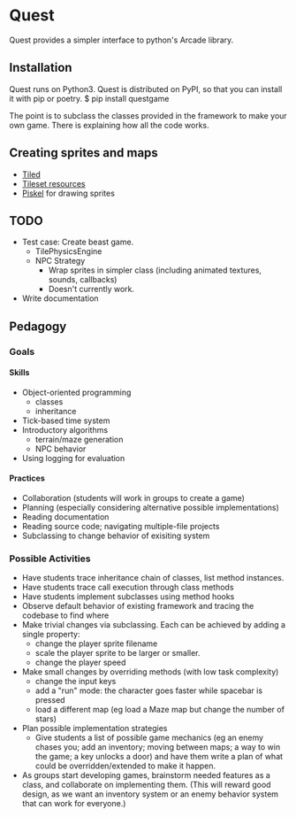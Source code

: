# Quest

Quest provides a simpler interface to python's Arcade library. 

## Installation

Quest runs on Python3. Quest is distributed on PyPI, so that you can install it with pip or poetry.
    $ pip install questgame
    
The point is to subclass the classes provided in the framework to make your own game. 
There is explaining how all the code works. 

## Creating sprites and maps
- [Tiled](https://www.mapeditor.org/)
- [Tileset resources](https://opengameart.org/content/best-orthogonal-rectangular-tilesets-for-tilemaps)
- [Piskel](https://www.piskelapp.com) for drawing sprites

## TODO 
- Test case: Create beast game.
    - TilePhysicsEngine
    - NPC Strategy
        - Wrap sprites in simpler class (including animated textures, sounds, callbacks)
        - Doesn't currently work.
- Write documentation

## Pedagogy

### Goals

#### Skills
- Object-oriented programming
  - classes
  - inheritance
- Tick-based time system
- Introductory algorithms
  - terrain/maze generation
  - NPC behavior
- Using logging for evaluation

#### Practices

- Collaboration (students will work in groups to create a game)
- Planning (especially considering alternative possible implementations)
- Reading documentation
- Reading source code; navigating multiple-file projects
- Subclassing to change behavior of exisiting system

### Possible Activities

- Have students trace inheritance chain of classes, list method instances.
- Have students trace call execution through class methods
- Have students implement subclasses using method hooks
- Observe default behavior of existing framework and tracing the codebase to find where 
- Make trivial changes via subclassing. Each can be achieved by adding a single property:
	- change the player sprite filename
	- scale the player sprite to be larger or smaller. 
	- change the player speed
- Make small changes by overriding methods (with low task complexity)
	- change the input keys 
	- add a "run" mode: the character goes faster while spacebar is pressed
  - load a different map (eg load a Maze map but change the number of stars)
- Plan possible implementation strategies
	- Give students a list of possible game mechanics (eg an enemy chases you; add an inventory; moving between maps; a way to win the game; a key unlocks a door) and have them write a plan of what could be overridden/extended to make it happen. 
- As groups start developing games, brainstorm needed features as a class, and collaborate on implementing them. (This will reward good design, as we want an inventory system or an enemy behavior system that can work for everyone.)


